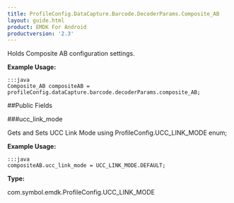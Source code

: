 ```yaml
---
title: ProfileConfig.DataCapture.Barcode.DecoderParams.Composite_AB
layout: guide.html
product: EMDK For Android
productversion: '2.3'
---
```


Holds Composite AB configuration settings.

 

**Example Usage:**
	
	:::java	
	Composite_AB compositeAB = profileConfig.dataCapture.barcode.decoderParams.composite_AB;


##Public Fields

###ucc_link_mode

Gets and Sets UCC Link Mode using  ProfileConfig.UCC_LINK_MODE enum;

 

**Example Usage:**
	
	:::java	
	compositeAB.ucc_link_mode = UCC_LINK_MODE.DEFAULT;


**Type:**

com.symbol.emdk.ProfileConfig.UCC_LINK_MODE













